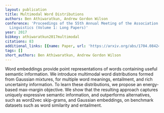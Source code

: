 ```yaml
---
layout: publication
title: Multimodal Word Distributions
authors: Ben Athiwaratkun, Andrew Gordon Wilson
conference: 'Proceedings of the 55th Annual Meeting of the Association for Computational
  Linguistics (Volume 1: Long Papers)'
year: 2017
bibkey: athiwaratkun2017multimodal
citations: 83
additional_links: [{name: Paper, url: 'https://arxiv.org/abs/1704.08424'}]
tags: []
short_authors: Ben Athiwaratkun, Andrew Gordon Wilson
---
```

Word embeddings provide point representations of words containing useful
semantic information. We introduce multimodal word distributions formed from
Gaussian mixtures, for multiple word meanings, entailment, and rich uncertainty
information. To learn these distributions, we propose an energy-based
max-margin objective. We show that the resulting approach captures uniquely
expressive semantic information, and outperforms alternatives, such as word2vec
skip-grams, and Gaussian embeddings, on benchmark datasets such as word
similarity and entailment.